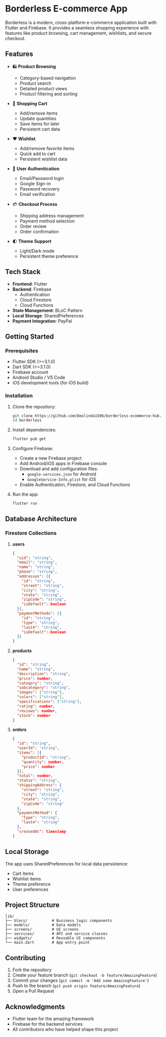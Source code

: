 # Borderless E-commerce App

Borderless is a modern, cross-platform e-commerce application built with Flutter and Firebase. It provides a seamless shopping experience with features like product browsing, cart management, wishlists, and secure checkout.

## Features

- 🛍️ **Product Browsing**
  - Category-based navigation
  - Product search
  - Detailed product views
  - Product filtering and sorting

- 🛒 **Shopping Cart**
  - Add/remove items
  - Update quantities
  - Save items for later
  - Persistent cart data

- ❤️ **Wishlist**
  - Add/remove favorite items
  - Quick add to cart
  - Persistent wishlist data

- 👤 **User Authentication**
  - Email/Password login
  - Google Sign-in
  - Password recovery
  - Email verification

- 💳 **Checkout Process**
  - Shipping address management
  - Payment method selection
  - Order review
  - Order confirmation

- 🌓 **Theme Support**
  - Light/Dark mode
  - Persistent theme preference

## Tech Stack

- **Frontend**: Flutter
- **Backend**: Firebase
  - Authentication
  - Cloud Firestore
  - Cloud Functions
- **State Management**: BLoC Pattern
- **Local Storage**: SharedPreferences
- **Payment Integration**: PayPal

## Getting Started

### Prerequisites

- Flutter SDK (>=3.1.0)
- Dart SDK (>=3.1.0)
- Firebase account
- Android Studio / VS Code
- iOS development tools (for iOS build)

### Installation

1. Clone the repository:
   ```bash
   git clone https://github.com/Deolinda1506/borderless-ecommerce-hub.git
   cd borderless
   ```

2. Install dependencies:
   ```bash
   flutter pub get
   ```

3. Configure Firebase:
   - Create a new Firebase project
   - Add Android/iOS apps in Firebase console
   - Download and add configuration files:
     - `google-services.json` for Android
     - `GoogleService-Info.plist` for iOS
   - Enable Authentication, Firestore, and Cloud Functions

4. Run the app:
   ```bash
   flutter run
   ```

## Database Architecture

### Firestore Collections

1. **users**
   ```json
   {
     "uid": "string",
     "email": "string",
     "name": "string",
     "phone": "string",
     "addresses": [{
       "id": "string",
       "street": "string",
       "city": "string",
       "state": "string",
       "zipCode": "string",
       "isDefault": boolean
     }],
     "paymentMethods": [{
       "id": "string",
       "type": "string",
       "last4": "string",
       "isDefault": boolean
     }]
   }
   ```

2. **products**
   ```json
   {
     "id": "string",
     "name": "string",
     "description": "string",
     "price": number,
     "category": "string",
     "subcategory": "string",
     "images": ["string"],
     "colors": ["string"],
     "specifications": ["string"],
     "rating": number,
     "reviews": number,
     "stock": number
   }
   ```

3. **orders**
   ```json
   {
     "id": "string",
     "userId": "string",
     "items": [{
       "productId": "string",
       "quantity": number,
       "price": number
     }],
     "total": number,
     "status": "string",
     "shippingAddress": {
       "street": "string",
       "city": "string",
       "state": "string",
       "zipCode": "string"
     },
     "paymentMethod": {
       "type": "string",
       "last4": "string"
     },
     "createdAt": timestamp
   }
   ```

## Local Storage

The app uses SharedPreferences for local data persistence:

- Cart items
- Wishlist items
- Theme preference
- User preferences

## Project Structure

```
lib/
├── blocs/           # Business logic components
├── models/          # Data models
├── screens/         # UI screens
├── services/        # API and service classes
├── widgets/         # Reusable UI components
└── main.dart        # App entry point
```

## Contributing

1. Fork the repository
2. Create your feature branch (`git checkout -b feature/AmazingFeature`)
3. Commit your changes (`git commit -m 'Add some AmazingFeature'`)
4. Push to the branch (`git push origin feature/AmazingFeature`)
5. Open a Pull Request



## Acknowledgments

- Flutter team for the amazing framework
- Firebase for the backend services
- All contributors who have helped shape this project

